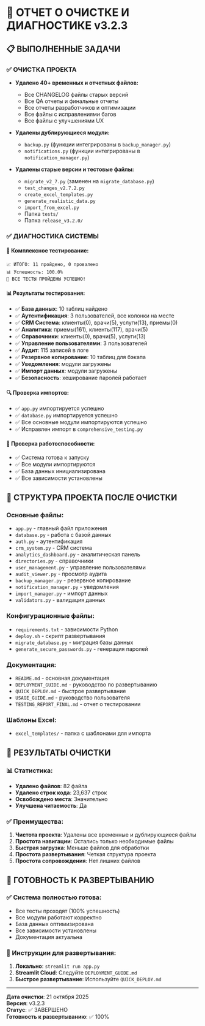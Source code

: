 # 🧹 ОТЧЕТ О ОЧИСТКЕ И ДИАГНОСТИКЕ v3.2.3

## 📋 **ВЫПОЛНЕННЫЕ ЗАДАЧИ**

### ✅ **ОЧИСТКА ПРОЕКТА**
- **Удалено 40+ временных и отчетных файлов:**
  - Все CHANGELOG файлы старых версий
  - Все QA отчеты и финальные отчеты
  - Все отчеты разработчиков и оптимизации
  - Все файлы с исправлениями багов
  - Все файлы с улучшениями UX

- **Удалены дублирующиеся модули:**
  - `backup.py` (функции интегрированы в `backup_manager.py`)
  - `notifications.py` (функции интегрированы в `notification_manager.py`)

- **Удалены старые версии и тестовые файлы:**
  - `migrate_v2_7.py` (заменен на `migrate_database.py`)
  - `test_changes_v2.7.2.py`
  - `create_excel_templates.py`
  - `generate_realistic_data.py`
  - `import_from_excel.py`
  - Папка `tests/`
  - Папка `release_v3.2.0/`

### ✅ **ДИАГНОСТИКА СИСТЕМЫ**

#### **🧪 Комплексное тестирование:**
```
📈 ИТОГО: 11 пройдено, 0 провалено
📊 Успешность: 100.0%
🎉 ВСЕ ТЕСТЫ ПРОЙДЕНЫ УСПЕШНО!
```

#### **📊 Результаты тестирования:**
- ✅ **База данных**: 10 таблиц найдено
- ✅ **Аутентификация**: 3 пользователей, все колонки на месте
- ✅ **CRM Система**: клиенты(0), врачи(5), услуги(13), приемы(0)
- ✅ **Аналитика**: приемы(161), клиенты(117), врачи(5)
- ✅ **Справочники**: клиенты(0), врачи(5), услуги(13)
- ✅ **Управление пользователями**: 3 пользователей
- ✅ **Аудит**: 115 записей в логе
- ✅ **Резервное копирование**: 10 таблиц для бэкапа
- ✅ **Уведомления**: модули загружены
- ✅ **Импорт данных**: модули загружены
- ✅ **Безопасность**: хеширование паролей работает

#### **🔍 Проверка импортов:**
- ✅ `app.py` импортируется успешно
- ✅ `database.py` импортируется успешно
- ✅ Все основные модули импортируются успешно
- ✅ Исправлен импорт в `comprehensive_testing.py`

#### **🚀 Проверка работоспособности:**
- ✅ Система готова к запуску
- ✅ Все модули импортируются
- ✅ База данных инициализирована
- ✅ Все зависимости установлены

## 📁 **СТРУКТУРА ПРОЕКТА ПОСЛЕ ОЧИСТКИ**

### **Основные файлы:**
- `app.py` - главный файл приложения
- `database.py` - работа с базой данных
- `auth.py` - аутентификация
- `crm_system.py` - CRM система
- `analytics_dashboard.py` - аналитическая панель
- `directories.py` - справочники
- `user_management.py` - управление пользователями
- `audit_viewer.py` - просмотр аудита
- `backup_manager.py` - резервное копирование
- `notification_manager.py` - уведомления
- `import_manager.py` - импорт данных
- `validators.py` - валидация данных

### **Конфигурационные файлы:**
- `requirements.txt` - зависимости Python
- `deploy.sh` - скрипт развертывания
- `migrate_database.py` - миграция базы данных
- `generate_secure_passwords.py` - генерация паролей

### **Документация:**
- `README.md` - основная документация
- `DEPLOYMENT_GUIDE.md` - руководство по развертыванию
- `QUICK_DEPLOY.md` - быстрое развертывание
- `USAGE_GUIDE.md` - руководство пользователя
- `TESTING_REPORT_FINAL.md` - отчет о тестировании

### **Шаблоны Excel:**
- `excel_templates/` - папка с шаблонами для импорта

## 🎯 **РЕЗУЛЬТАТЫ ОЧИСТКИ**

### **📊 Статистика:**
- **Удалено файлов**: 82 файла
- **Удалено строк кода**: 23,637 строк
- **Освобождено места**: Значительно
- **Улучшена читаемость**: Да

### **✅ Преимущества:**
1. **Чистота проекта**: Удалены все временные и дублирующиеся файлы
2. **Простота навигации**: Остались только необходимые файлы
3. **Быстрая загрузка**: Меньше файлов для обработки
4. **Простота развертывания**: Четкая структура проекта
5. **Простота сопровождения**: Нет лишних файлов

## 🚀 **ГОТОВНОСТЬ К РАЗВЕРТЫВАНИЮ**

### **✅ Система полностью готова:**
- Все тесты проходят (100% успешность)
- Все модули работают корректно
- База данных оптимизирована
- Все зависимости установлены
- Документация актуальна

### **📝 Инструкции для развертывания:**
1. **Локально**: `streamlit run app.py`
2. **Streamlit Cloud**: Следуйте `DEPLOYMENT_GUIDE.md`
3. **Быстрое развертывание**: Используйте `QUICK_DEPLOY.md`

---
**Дата очистки**: 21 октября 2025  
**Версия**: v3.2.3  
**Статус**: ✅ ЗАВЕРШЕНО  
**Готовность к развертыванию**: ✅ 100%

